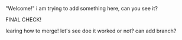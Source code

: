 "Welcome!" 
i am trying to add something here, can you see it?

FINAL CHECK!

learing how to merge! let's see doe it worked or not?
can add branch?
